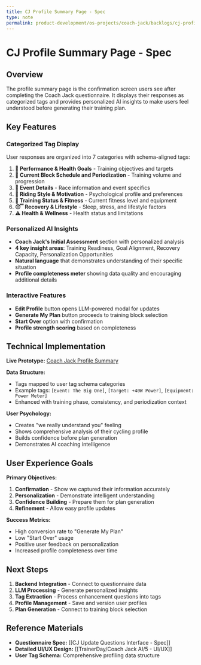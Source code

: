 ```yaml
---
title: CJ Profile Summary Page - Spec
type: note
permalink: product-development/os-projects/coach-jack/backlogs/cj-profile-summary-page-spec
---
```


# CJ Profile Summary Page - Spec

## Overview

The profile summary page is the confirmation screen users see after completing the Coach Jack questionnaire. It displays their responses as categorized tags and provides personalized AI insights to make users feel understood before generating their training plan.

## Key Features

### Categorized Tag Display
User responses are organized into 7 categories with schema-aligned tags:

1. **🎯 Performance & Health Goals** - Training objectives and targets
2. **📅 Current Block Schedule and Periodization** - Training volume and progression
3. **🏁 Event Details** - Race information and event specifics
4. **🧠 Riding Style & Motivation** - Psychological profile and preferences
5. **💪 Training Status & Fitness** - Current fitness level and equipment
6. **😴 Recovery & Lifestyle** - Sleep, stress, and lifestyle factors
7. **⚠️ Health & Wellness** - Health status and limitations

### Personalized AI Insights
- **Coach Jack's Initial Assessment** section with personalized analysis
- **4 key insight areas**: Training Readiness, Goal Alignment, Recovery Capacity, Personalization Opportunities
- **Natural language** that demonstrates understanding of their specific situation
- **Profile completeness meter** showing data quality and encouraging additional details

### Interactive Features
- **Edit Profile** button opens LLM-powered modal for updates
- **Generate My Plan** button proceeds to training block selection
- **Start Over** option with confirmation
- **Profile strength scoring** based on completeness

## Technical Implementation

**Live Prototype:** [Coach Jack Profile Summary](https://claude.ai/artifact/coach-jack-summary)

**Data Structure:**
- Tags mapped to user tag schema categories
- Example tags: `[Event: The Big One]`, `[Target: +40W Power]`, `[Equipment: Power Meter]`
- Enhanced with training phase, consistency, and periodization context

**User Psychology:**
- Creates "we really understand you" feeling
- Shows comprehensive analysis of their cycling profile
- Builds confidence before plan generation
- Demonstrates AI coaching intelligence

## User Experience Goals

**Primary Objectives:**
1. **Confirmation** - Show we captured their information accurately
2. **Personalization** - Demonstrate intelligent understanding
3. **Confidence Building** - Prepare them for plan generation
4. **Refinement** - Allow easy profile updates

**Success Metrics:**
- High conversion rate to "Generate My Plan"
- Low "Start Over" usage
- Positive user feedback on personalization
- Increased profile completeness over time

## Next Steps

1. **Backend Integration** - Connect to questionnaire data
2. **LLM Processing** - Generate personalized insights
3. **Tag Extraction** - Process enhancement questions into tags
4. **Profile Management** - Save and version user profiles
5. **Plan Generation** - Connect to training block selection

## Reference Materials

- **Questionnaire Spec:** [[CJ Update Questions Interface - Spec]]
- **Detailed UI/UX Design:** [[TrainerDay/Coach Jack AI/5 - UI/UX]]
- **User Tag Schema:** Comprehensive profiling data structure